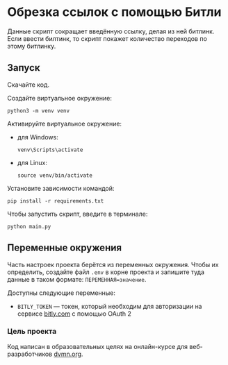 # Обрезка ссылок с помощью Битли

Данные скрипт сокращает введённую ссылку, делая из ней битлинк. Если ввести
билтинк, то скрипт покажет количество переходов по этому битлинку.

## Запуск

Скачайте код.

Создайте виртуальное окружение:

```
python3 -m venv venv
```

Активируйте виртуальное окружение:

- для Windows:
    ```
    venv\Scripts\activate 
    ```
- для Linux:
    ```
    source venv/bin/activate 
    ```

Установите зависимости командой:

```
pip install -r requirements.txt
```

Чтобы запустить скрипт, введите в терминале:

```
python main.py
```

## Переменные окружения

Часть настроек проекта берётся из переменных окружения. Чтобы их определить,
создайте файл `.env` в корне проекта и запишите туда данные в таком
формате: `ПЕРЕМЕННАЯ=значение`.

Доступны следующие переменные:

- `BITLY_TOKEN` — токен, который необходим для авторизации на сервисе
  [bitly.com](https://app.bitly.com) с помощью OAuth 2

### Цель проекта

Код написан в образовательных целях на онлайн-курсе для
веб-разработчиков [dvmn.org](https://dvmn.org/).